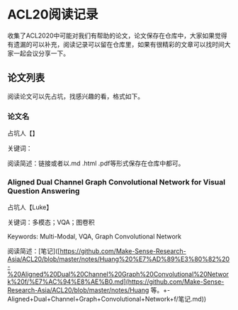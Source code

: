 # ACL20阅读记录

收集了ACL2020中可能对我们有帮助的论文，论文保存在仓库中，大家如果觉得有遗漏的可以补充，阅读记录可以留在仓库里，如果有很精彩的文章可以找时间大家一起会议分享一下。

## 论文列表

阅读论文可以先占坑，找感兴趣的看，格式如下。

### 论文名

占坑人【】

关键词：

阅读简述：链接或者以.md .html .pdf等形式保存在仓库中都可。

### 

### Aligned Dual Channel Graph Convolutional Network for Visual Question Answering

占坑人【Luke】

关键词：多模态；VQA；图卷积

Keywords: Multi-Modal, VQA, Graph Convolutional Network

阅读简述：[笔记]([https://github.com/Make-Sense-Research-Asia/ACL20/blob/master/notes/Huang%20%E7%AD%89%E3%80%82%20-%20Aligned%20Dual%20Channel%20Graph%20Convolutional%20Network%20f/%E7%AC%94%E8%AE%B0.md](https://github.com/Make-Sense-Research-Asia/ACL20/blob/master/notes/Huang 等。+- Aligned+Dual+Channel+Graph+Convolutional+Network+f/笔记.md))